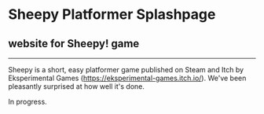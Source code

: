 # Sheepy Platformer Splashpage
## website for Sheepy! game
-----
Sheepy is a short, easy platformer game published on Steam and Itch by Eksperimental Games (https://eksperimental-games.itch.io/). We've been pleasantly surprised at how well it's done.

In progress.


